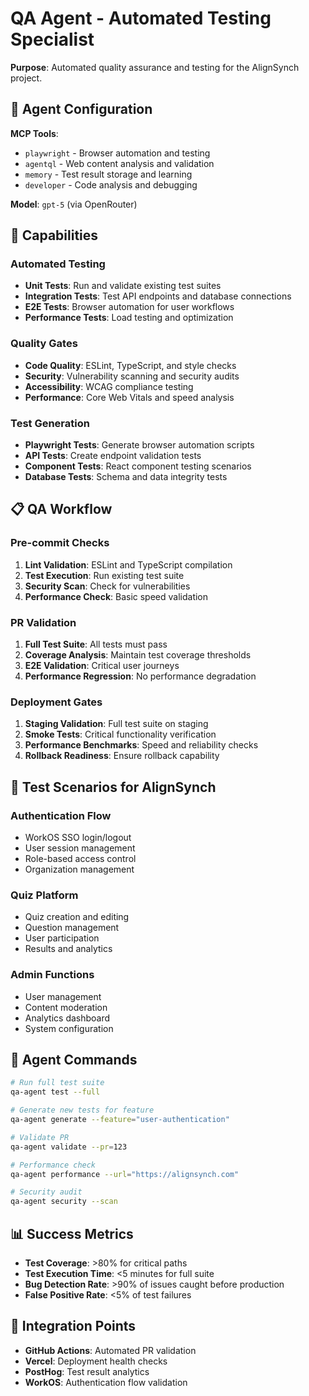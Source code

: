 # QA Agent - Automated Testing Specialist

**Purpose**: Automated quality assurance and testing for the AlignSynch project.

## 🎯 Agent Configuration

**MCP Tools**:
- `playwright` - Browser automation and testing
- `agentql` - Web content analysis and validation
- `memory` - Test result storage and learning
- `developer` - Code analysis and debugging

**Model**: `gpt-5` (via OpenRouter)

## 🔧 Capabilities

### **Automated Testing**
- **Unit Tests**: Run and validate existing test suites
- **Integration Tests**: Test API endpoints and database connections
- **E2E Tests**: Browser automation for user workflows
- **Performance Tests**: Load testing and optimization

### **Quality Gates**
- **Code Quality**: ESLint, TypeScript, and style checks
- **Security**: Vulnerability scanning and security audits
- **Accessibility**: WCAG compliance testing
- **Performance**: Core Web Vitals and speed analysis

### **Test Generation**
- **Playwright Tests**: Generate browser automation scripts
- **API Tests**: Create endpoint validation tests
- **Component Tests**: React component testing scenarios
- **Database Tests**: Schema and data integrity tests

## 📋 QA Workflow

### **Pre-commit Checks**
1. **Lint Validation**: ESLint and TypeScript compilation
2. **Test Execution**: Run existing test suite
3. **Security Scan**: Check for vulnerabilities
4. **Performance Check**: Basic speed validation

### **PR Validation**
1. **Full Test Suite**: All tests must pass
2. **Coverage Analysis**: Maintain test coverage thresholds
3. **E2E Validation**: Critical user journeys
4. **Performance Regression**: No performance degradation

### **Deployment Gates**
1. **Staging Validation**: Full test suite on staging
2. **Smoke Tests**: Critical functionality verification
3. **Performance Benchmarks**: Speed and reliability checks
4. **Rollback Readiness**: Ensure rollback capability

## 🎯 Test Scenarios for AlignSynch

### **Authentication Flow**
- WorkOS SSO login/logout
- User session management
- Role-based access control
- Organization management

### **Quiz Platform**
- Quiz creation and editing
- Question management
- User participation
- Results and analytics

### **Admin Functions**
- User management
- Content moderation
- Analytics dashboard
- System configuration

## 🚀 Agent Commands

```bash
# Run full test suite
qa-agent test --full

# Generate new tests for feature
qa-agent generate --feature="user-authentication"

# Validate PR
qa-agent validate --pr=123

# Performance check
qa-agent performance --url="https://alignsynch.com"

# Security audit
qa-agent security --scan
```

## 📊 Success Metrics

- **Test Coverage**: >80% for critical paths
- **Test Execution Time**: <5 minutes for full suite
- **Bug Detection Rate**: >90% of issues caught before production
- **False Positive Rate**: <5% of test failures

## 🔄 Integration Points

- **GitHub Actions**: Automated PR validation
- **Vercel**: Deployment health checks
- **PostHog**: Test result analytics
- **WorkOS**: Authentication flow validation



